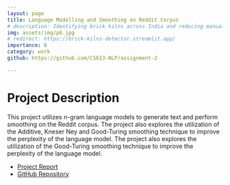 ```yaml
---
layout: page
title: Language Modelling and Smoothing on Reddit Corpus
# description: Identifying brick kilns across India and reducing manual annotation efforts using active learning by 30%.
img: assets/img/p6.jpg
# redirect: https://brick-kilns-detector.streamlit.app/
importance: 6
category: work
github: https://github.com/CS613-NLP/assignment-2

---
```


# Project Description

This project utilizes n-gram language models to generate text and perform smoothing on the Reddit corpus. The project also explores the utilization of the Additive, Kneser Ney and Good-Turing smoothing technique to improve the perplexity of the language model. The project also explores the utilization of the Good-Turing smoothing technique to improve the perplexity of the language model.


- [Project Report](https://github.com/CS613-NLP/assignment-2/blob/main/Tasks_and_Results.pdf)
- [GitHub Repository](https://github.com/CS613-NLP/assignment-2)


